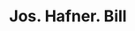 ---
doi: 10.7916/D8XK9SKT
date_other: '1880'
date_other_textual: 1880-1889
form: printed ephemera
genre:
- Invoices
name:
- Jos. Hafner
object_in_context_url: https://biggert.cul.columbia.edu/items/view/ave_biggert_00712
subject_hierarchical_geographic:
- St. Louis, Missouri, United States
subject_name:
- Jos. Hafner
title: Jos. Hafner. Bill
sort_title: Jos. Hafner. Bill
call_number: ave_biggert_00712
coordinates:
- 38.62722222222222,-90.19777777777779
pid: ave_biggert_00712
identifiers: ave_biggert_00712
thumbnail: https://derivativo-2.library.columbia.edu/iiif/2/ldpd:345573/full/!256,256/0/native.jpg
permalink: /biggert/ave_biggert_00712/
layout: iiif-image-page
---